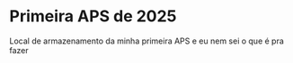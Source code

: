 # Primeira APS de 2025
 Local de armazenamento da minha primeira APS e eu nem sei o que é pra fazer
